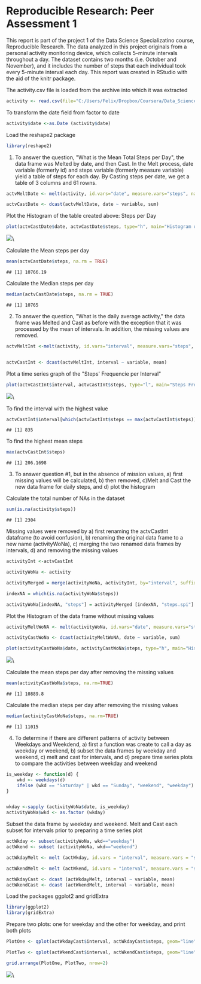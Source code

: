 # Reproducible Research: Peer Assessment 1


This report is  part of the  project 1 of the Data Science Specializatino course, Reproducible Research. The data analyzed in this project originals from a personal activity monitoring device, which collects 5-minute intervals throughout a day. The dataset contains two months (i.e. October and November), and it includes the number of steps that each individual took every 5-minute interval each day. This report was created in RStudio with the aid of the knitr package.  


The activity.csv file is loaded from the archive into which it was extracted

```r
activity <- read.csv(file="C:/Users/Felix/Dropbox/Coursera/Data_Science_Specialization/activity.csv")
```


To transform the date field from factor to date

```r
activity$date <-as.Date (activity$date)
```


Load the reshape2 package 

```r
library(reshape2)
```


1) To answer the question, "What is the Mean Total Steps per Day", the data frame was Melted by date, and then Cast. In the Melt process, date variable (formerly id) and steps variable (formerly measure variable) yield a table of steps for each day. By Casting steps per date, we get a table of 3 columns and 61 rowns.

```r
actvMeltDate <- melt(activity, id.vars="date", measure.vars="steps", na.rm=FALSE)

actvCastDate <- dcast(actvMeltDate, date ~ variable, sum)
```


Plot the Histogram of the table created above: Steps per Day

```r
plot(actvCastDate$date, actvCastDate$steps, type="h", main="Histogram of Steps Per Day", xlab="Date", ylab="Steps per Day", col="brown", lwd=7)
```

![](PA1_template_files/figure-html/unnamed-chunk-5-1.png)\


Calculate the Mean steps per day

```r
mean(actvCastDate$steps, na.rm = TRUE)
```

```
## [1] 10766.19
```


Calculate the Median steps per day

```r
median(actvCastDate$steps, na.rm = TRUE)
```

```
## [1] 10765
```


2) To answer the question, "What is the daily average activity," the data frame was Melted and Cast as before with the exception that it was processed by the mean of intervals. In addition, the missing values are removed. 

```r
actvMeltInt <-melt(activity, id.vars="interval", measure.vars="steps", na.rm=TRUE)


actvCastInt <- dcast(actvMeltInt, interval ~ variable, mean)
```


Plot a time series graph of the "Steps' Frequencie per Interval"

```r
plot(actvCastInt$interval, actvCastInt$steps, type="l", main="Steps Frequencies per Interval", xlab="Interval (hours)", ylab="Number of Steps", col="brown", lwd=2)
```

![](PA1_template_files/figure-html/unnamed-chunk-9-1.png)\


To find the interval with the highest value

```r
actvCastInt$interval[which(actvCastInt$steps == max(actvCastInt$steps))]
```

```
## [1] 835
```


To find the highest mean steps

```r
max(actvCastInt$steps)
```

```
## [1] 206.1698
```



3) To answer question #1, but in the absence of mission values, a) first missing values will be calculated, b) then removed, c)Melt and Cast the new data frame for daily steps, and d) plot the histogram  

Calculate the total number of NAs in the dataset

```r
sum(is.na(activity$steps))
```

```
## [1] 2304
```


Missing values were removed by a) first renaming the actvCastInt dataframe (to avoid confusion), b) renaming the original data frame to a new name (activityWoNa), c) merging the two renamed data frames by intervals, d) and removing the missing values

```r
activityInt <-actvCastInt

activityWoNa <- activity

activityMerged = merge(activityWoNa, activityInt, by="interval", suffixes=c(".act", ".spi"))

indexNA = which(is.na(activityWoNa$steps))

activityWoNa[indexNA, "steps"] = activityMerged [indexNA, "steps.spi"]
```


Plot the Histogram of the data frame without missing values

```r
activityMeltWoNA <- melt(activityWoNa, id.vars="date", measure.vars="steps", na.rm=FALSE)

activityCastWoNa <- dcast(activityMeltWoNA, date ~ variable, sum)

plot(activityCastWoNa$date, activityCastWoNa$steps, type="h", main="Histogram of Steps Per Day", xlab="Date", ylab="Steps per Day", col="brown", lwd=7)
```

![](PA1_template_files/figure-html/unnamed-chunk-14-1.png)\

Calculate the mean steps per day after removing the missing values

```r
mean(activityCastWoNa$steps, na.rm=TRUE)
```

```
## [1] 10889.8
```

Calculate the median steps per day after removing the missing values

```r
median(activityCastWoNa$steps, na.rm=TRUE)
```

```
## [1] 11015
```



4) To determine if there are different patterns of activity between Weekdays and Weekdend, a) first a function was create to call a day as weekday or weekend, b) subset the data frames by weekday and weekend, c) melt and cast for intervals, and d) prepare  time series plots to compare the activities between weekday and weekend

```r
is_weekday <- function(d) {
    wkd <- weekdays(d)
    ifelse (wkd == "Saturday" | wkd == "Sunday", "weekend", "weekday")
}


wkday <-sapply (activityWoNa$date, is_weekday)
activityWoNa$wkd <- as.factor (wkday)
```


Subset the data frame by weekday and weekend. Melt and Cast each subset for intervals prior to preparing a time series plot

```r
actWkday <- subset(activityWoNa, wkd=="weekday")
actWkend <- subset (activityWoNa, wkd=="weekend")

actWkdayMelt <- melt (actWkday, id.vars = "interval", measure.vars = "steps")

actWkendMelt <- melt (actWkend, id.vars = "interval", measure.vars = "steps")

actWkdayCast <- dcast (actWkdayMelt, interval ~ variable, mean)
actWkendCast <- dcast (actWkendMelt, interval ~ variable, mean)
```


Load the packages ggplot2 and gridExtra

```r
library(ggplot2)
library(gridExtra)
```


Prepare two plots: one for weekday and the other for weekday, and print both plots

```r
PlotOne <- qplot(actWkdayCast$interval, actWkdayCast$steps, geom="line", data=actWkdayCast, main="Steps per Interval (Weekday)", xlab="Interval", ylab="Number of Steps")

PlotTwo <- qplot(actWkendCast$interval, actWkendCast$steps, geom="line", data=actWkendCast, main="Steps per Interval (weekend)", xlab="Interval", ylab="Number of Steps")

grid.arrange(PlotOne, PlotTwo, nrow=2)
```

![](PA1_template_files/figure-html/unnamed-chunk-20-1.png)\

